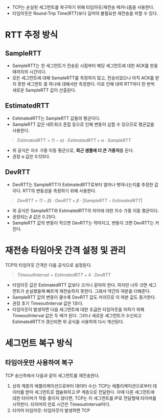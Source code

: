 - TCP는 손실된 세그먼트를 복구하기 위해 타임아웃/재전송 메커니즘을 사용한다.
- 타임아웃은 Round-Trip Time(RTT)보다 길어야 불필요한 재전송을 피할 수 있다.
# RTT 추정 방식
## **SampleRTT**
- SampleRTT는 한 세그먼트가 전송된 시점부터 해당 세그먼트에 대한 ACK를 받을 때까지의 시간이다.
- 모든 세그먼트에 대해 SampleRTT를 측정하지 않고, 전송되었으나 아직 ACK를 받지 못한 세그먼트 중 하나에 대해서만 측정한다. 이로 인해 대략 RTT마다 한 번씩 새로운 SampleRTT 값이 산출된다.
## **EstimatedRTT**
- EstimatedRTT는 SampleRTT 값들의 평균이다.
- SampleRTT 값은 네트워크 혼잡 등으로 인해 변동이 심할 수 있으므로 평균값을 사용한다.
>$EstimatedRTT = (1 - \alpha) \cdot EstimatedRTT + \alpha \cdot SampleRTT$
- 위 공식은 지수 가중 이동 평균으로, **최근 샘플에 더 큰 가중치**를 둔다.
- 권장 $\alpha$ 값은 0.125다.
## **DevRTT**
- DevRTT는 SampleRTT가 EstimatedRTT로부터 얼마나 벗어나는지를 추정한 값이다. RTT의 변동성을 측정하기 위해 사용한다.
>$DevRTT = (1 - \beta) \cdot DevRTT + \beta \cdot | SampleRTT - EstimatedRTT |$
- 위 공식은 SampleRTT와 EstimatedRTT의 차이에 대한 지수 가중 이동 평균이다.
- 권장되는 $\beta$ 값은 0.25다.
- SampleRTT 값의 변동이 작으면 DevRTT는 작아지고, 변동이 크면 DevRTT는 커진다.
# 재전송 타임아웃 간격 설정 및 관리
TCP의 타임아웃 간격은 다음 공식으로 설정된다.
>$TimeoutInterval = EstimatedRTT + 4 \cdot DevRTT$

- 타임아웃 값은 EstimatedRTT 값보다 크거나 같아야 한다. 하지만 너무 크면 세그먼트가 손실됐을때 빠르게 재전송하지 못한다. 그래서 약간의 여분을 더해준다.
- SampleRTT 값의 변동이 클수록 DevRTT 값도 커지므로 이 여분 값도 증가한다.
- 권장 초기 TimeoutInterval 값은 1초다.
- 타임아웃이 발생하면 다음 세그먼트에 대한 조급한 타임아웃을 피하기 위해 TimeoutInterval 값은 두 배가 된다. 그러나 새로운 세그먼트가 수신되고 EstimatedRTT가 갱신되면 위 공식을 사용하여 다시 계산된다.
# 세그먼트 복구 방식
## 타임아웃만 사용하여 복구
TCP 송신측에서 다음과 같이 세그먼트를 재전송한다.
1. 상위 계층의 애플리케이션으로부터 데이터 수신: TCP는 애플리케이션으로부터 데이터를 받아 세그먼트로 캡슐화하고 IP 계층으로 전달한다. 
   이때 다른 세그먼트에 대한 타이머가 작동 중이지 않다면, TCP는 이 세그먼트를 IP로 전달할때 타이머를 시작한다. 타이머의 만료 시간은 TimeoutInterval이다.
2. 타이머 타임아웃: 타임아웃이 발생하면 TCP
